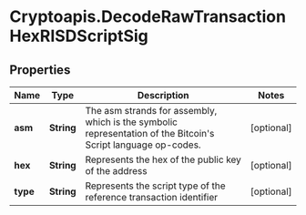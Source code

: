 # Cryptoapis.DecodeRawTransactionHexRISDScriptSig

## Properties

Name | Type | Description | Notes
------------ | ------------- | ------------- | -------------
**asm** | **String** | The asm strands for assembly, which is the symbolic representation of the Bitcoin&#39;s Script language op-codes. | [optional] 
**hex** | **String** | Represents the hex of the public key of the address | [optional] 
**type** | **String** | Represents the script type of the reference transaction identifier | [optional] 


